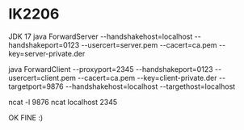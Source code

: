# IK2206

JDK 17
java ForwardServer --handshakehost=localhost  --handshakeport=0123 --usercert=server.pem --cacert=ca.pem --key=server-private.der

java ForwardClient --proxyport=2345  --handshakeport=0123 --usercert=client.pem --cacert=ca.pem --key=client-private.der --targetport=9876 --handshakehost=localhost --targethost=localhost

ncat -l 9876
ncat localhost 2345

OK FINE :)
